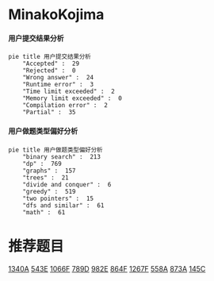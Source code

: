 # MinakoKojima

<!-- tabs:start -->



#### **用户提交结果分析**

```mermaid
pie title 用户提交结果分析
    "Accepted" :  29
    "Rejected" :  0
    "Wrong answer" :  24
    "Runtime error" :  3
    "Time limit exceeded" :  2
    "Memory limit exceeded" :  0
    "Compilation error" :  2
    "Partial" :  35
```

#### **用户做题类型偏好分析**

```mermaid
pie title 用户做题类型偏好分析
    "binary search" :  213
    "dp" :  769
    "graphs" :  157
    "trees" :  21
    "divide and conquer" :  6
    "greedy" :  519
    "two pointers" :  15
    "dfs and similar" :  61
    "math" :  61
```



<!-- tabs:end -->
# 推荐题目
[1340A](https://codeforces.com/contest/1340/problem/A)
[543E](https://codeforces.com/contest/543/problem/E)
[1066F](https://codeforces.com/contest/1066/problem/F)
[789D](https://codeforces.com/contest/789/problem/D)
[982E](https://codeforces.com/contest/982/problem/E)
[864F](https://codeforces.com/contest/864/problem/F)
[1267F](https://codeforces.com/contest/1267/problem/F)
[558A](https://codeforces.com/contest/558/problem/A)
[873A](https://codeforces.com/contest/873/problem/A)
[145C](https://codeforces.com/contest/145/problem/C)
